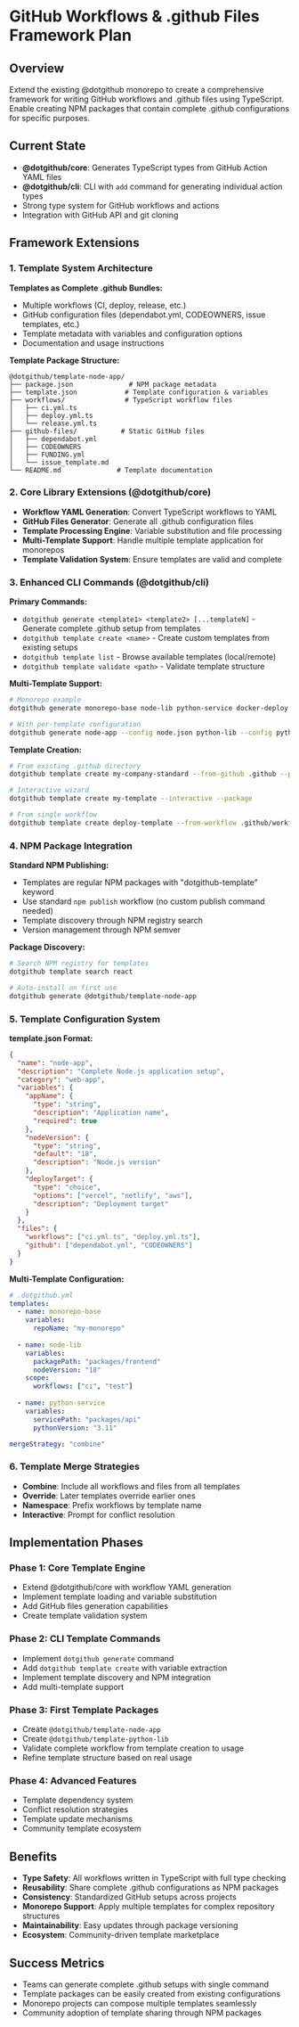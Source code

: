 # GitHub Workflows & .github Files Framework Plan

## Overview
Extend the existing @dotgithub monorepo to create a comprehensive framework for writing GitHub workflows and .github files using TypeScript. Enable creating NPM packages that contain complete .github configurations for specific purposes.

## Current State
- **@dotgithub/core**: Generates TypeScript types from GitHub Action YAML files
- **@dotgithub/cli**: CLI with `add` command for generating individual action types
- Strong type system for GitHub workflows and actions
- Integration with GitHub API and git cloning

## Framework Extensions

### 1. Template System Architecture
**Templates as Complete .github Bundles:**
- Multiple workflows (CI, deploy, release, etc.)
- GitHub configuration files (dependabot.yml, CODEOWNERS, issue templates, etc.)
- Template metadata with variables and configuration options
- Documentation and usage instructions

**Template Package Structure:**
```
@dotgithub/template-node-app/
├── package.json              # NPM package metadata
├── template.json            # Template configuration & variables
├── workflows/               # TypeScript workflow files
│   ├── ci.yml.ts
│   ├── deploy.yml.ts
│   └── release.yml.ts
├── github-files/           # Static GitHub files
│   ├── dependabot.yml
│   ├── CODEOWNERS
│   ├── FUNDING.yml
│   └── issue_template.md
└── README.md              # Template documentation
```

### 2. Core Library Extensions (@dotgithub/core)
- **Workflow YAML Generation**: Convert TypeScript workflows to YAML
- **GitHub Files Generator**: Generate all .github configuration files
- **Template Processing Engine**: Variable substitution and file processing
- **Multi-Template Support**: Handle multiple template application for monorepos
- **Template Validation System**: Ensure templates are valid and complete

### 3. Enhanced CLI Commands (@dotgithub/cli)

**Primary Commands:**
- `dotgithub generate <template1> <template2> [...templateN]` - Generate complete .github setup from templates
- `dotgithub template create <name>` - Create custom templates from existing setups
- `dotgithub template list` - Browse available templates (local/remote)
- `dotgithub template validate <path>` - Validate template structure

**Multi-Template Support:**
```bash
# Monorepo example
dotgithub generate monorepo-base node-lib python-service docker-deploy

# With per-template configuration
dotgithub generate node-app --config node.json python-lib --config python.json
```

**Template Creation:**
```bash
# From existing .github directory
dotgithub template create my-company-standard --from-github .github --package

# Interactive wizard
dotgithub template create my-template --interactive --package

# From single workflow
dotgithub template create deploy-template --from-workflow .github/workflows/deploy.yml
```

### 4. NPM Package Integration
**Standard NPM Publishing:**
- Templates are regular NPM packages with "dotgithub-template" keyword
- Use standard `npm publish` workflow (no custom publish command needed)
- Template discovery through NPM registry search
- Version management through NPM semver

**Package Discovery:**
```bash
# Search NPM registry for templates
dotgithub template search react

# Auto-install on first use
dotgithub generate @dotgithub/template-node-app
```

### 5. Template Configuration System

**template.json Format:**
```json
{
  "name": "node-app",
  "description": "Complete Node.js application setup",
  "category": "web-app",
  "variables": {
    "appName": {
      "type": "string", 
      "description": "Application name",
      "required": true
    },
    "nodeVersion": {
      "type": "string",
      "default": "18",
      "description": "Node.js version"
    },
    "deployTarget": {
      "type": "choice",
      "options": ["vercel", "netlify", "aws"],
      "description": "Deployment target"
    }
  },
  "files": {
    "workflows": ["ci.yml.ts", "deploy.yml.ts"],
    "github": ["dependabot.yml", "CODEOWNERS"]
  }
}
```

**Multi-Template Configuration:**
```yaml
# .dotgithub.yml
templates:
  - name: monorepo-base
    variables:
      repoName: "my-monorepo"
  
  - name: node-lib  
    variables:
      packagePath: "packages/frontend"
      nodeVersion: "18"
    scope:
      workflows: ["ci", "test"]
      
  - name: python-service
    variables: 
      servicePath: "packages/api"
      pythonVersion: "3.11"

mergeStrategy: "combine"
```

### 6. Template Merge Strategies
- **Combine**: Include all workflows and files from all templates
- **Override**: Later templates override earlier ones
- **Namespace**: Prefix workflows by template name
- **Interactive**: Prompt for conflict resolution

## Implementation Phases

### Phase 1: Core Template Engine
- Extend @dotgithub/core with workflow YAML generation
- Implement template loading and variable substitution
- Add GitHub files generation capabilities
- Create template validation system

### Phase 2: CLI Template Commands
- Implement `dotgithub generate` command
- Add `dotgithub template create` with variable extraction
- Implement template discovery and NPM integration
- Add multi-template support

### Phase 3: First Template Packages
- Create `@dotgithub/template-node-app`
- Create `@dotgithub/template-python-lib`
- Validate complete workflow from template creation to usage
- Refine template structure based on real usage

### Phase 4: Advanced Features
- Template dependency system
- Conflict resolution strategies
- Template update mechanisms
- Community template ecosystem

## Benefits
- **Type Safety**: All workflows written in TypeScript with full type checking
- **Reusability**: Share complete .github configurations as NPM packages
- **Consistency**: Standardized GitHub setups across projects
- **Monorepo Support**: Apply multiple templates for complex repository structures
- **Maintainability**: Easy updates through package versioning
- **Ecosystem**: Community-driven template marketplace

## Success Metrics
- Teams can generate complete .github setups with single command
- Template packages can be easily created from existing configurations
- Monorepo projects can compose multiple templates seamlessly
- Community adoption of template sharing through NPM packages